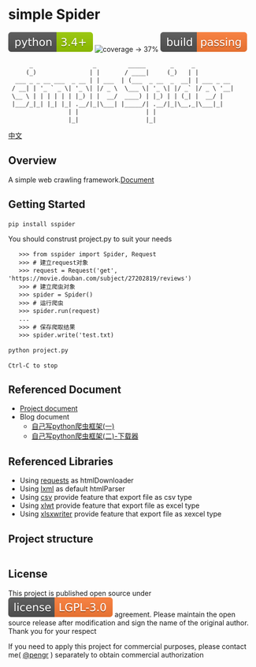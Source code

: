# simple Spider

![python -> 3.4+](./images/python-3.4+-green.svg)
![coverage -> 37%](https://img.shields.io/badge/coverage-37%25-yellowgreen.svg)
![build -> passing](./images/build-passing-orange.svg)

```
      _                 _         _____       _     _
     (_)               | |       / ____|     (_)   | |
  ___ _ _ __ ___  _ __ | | ___  | (___  _ __  _  __| | ___ _ __
 / __| | '_ ` _ \| '_ \| |/ _ \  \___ \| '_ \| |/ _` |/ _ \ '__|
 \__ \ | | | | | | |_) | |  __/  ____) | |_) | | (_| |  __/ |
 |___/_|_| |_| |_| .__/|_|\___| |_____/| .__/|_|\__,_|\___|_|
                 | |                   | |
                 |_|                   |_|

```

[中文](./Readme-zh.md)

## Overview

A simple web crawling framework.[Document](https://simple-spiders.readthedocs.io/)

## Getting Started

`pip install sspider`

You should construst project.py to suit your needs

```
   >>> from sspider import Spider, Request
   >>> # 建立request对象
   >>> request = Request('get', 'https://movie.douban.com/subject/27202819/reviews')
   >>> # 建立爬虫对象
   >>> spider = Spider()
   >>> # 运行爬虫
   >>> spider.run(request)
   ...
   >>> # 保存爬取结果
   >>> spider.write('test.txt)
```

`python project.py`

`Ctrl-C to stop`

## Referenced Document

- [Project document](https://simple-spiders.readthedocs.io)
- Blog document
  - [自己写python爬虫框架(一)](https://duiliuliu.github.io/2019/04/10/%E8%87%AA%E5%B7%B1%E5%86%99python%E7%88%AC%E8%99%AB%E6%A1%86%E6%9E%B6%E4%B8%80/)
  - [自己写python爬虫框架(二)-下载器](https://duiliuliu.github.io/2019/04/11/%E8%87%AA%E5%B7%B1%E5%86%99python%E7%88%AC%E8%99%AB%E6%A1%86%E6%9E%B6%E4%BA%8C/)

## Referenced Libraries

- Using [requests](https://github.com/requests/requests) as htmlDownloader
- Using [lxml](https://github.com/lxml/lxml) as default htmlParser
- Using [csv](http://www.python-csv.org) provide feature that export file as csv type
- Using [xlwt](http://www.python-excel.org/) provide feature that export file as excel type
- Using [xlsxwriter](https://xlsxwriter.readthedocs.io) provide feature that export file as xexcel type

## Project structure

```

```

## License

This project is published open source under ![license](./images/license-LGPL--3.0-orange.svg) agreement. Please maintain the open source release after modification and sign the name of the original author. Thank you for your respect

If you need to apply this project for commercial purposes, please contact me( [@pengr](https://github.com/duiliuliu) ) separately to obtain commercial authorization
